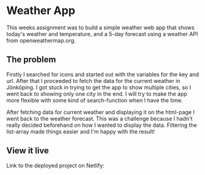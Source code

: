 # Weather App

This weeks assignment was to build a simple weather web app that shows today's weather and temperature, and a 5-day forecast using a weather API from openweathermap.org. 

## The problem

Firstly I searched for icons and started out with the variables for the key and url. After that I proceeded to fetch the data for the current weather in Jönköping. I got stuck in trying to get the app to show multiple cities, so I went back to showing only one city in the end. I will try to make the app more flexible with some kind of search-function when I have the time.  

After fetching data for current weather and displaying it on the html-page  I went back to the weather forecast. This was a challenge because I hadn't really decided beforehand on how I wanted to display the data. Filtering the list-array made things easier and I'm happy with the result!

## View it live

Link to the deployed project on Netlify: 